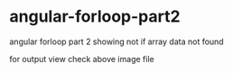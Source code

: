 # angular-forloop-part2
angular forloop part 2 showing not if array data not found


for output view check above image file
